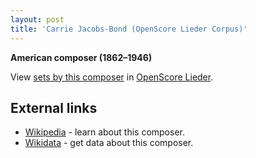 ```yaml
---
layout: post
title: 'Carrie Jacobs-Bond (OpenScore Lieder Corpus)'
---
```


__American composer (1862–1946)__

View [sets by this composer] in [OpenScore Lieder].

[sets by this composer]: https://musescore.com/openscore-lieder-corpus/sets?order=title&text=Jacobs-Bond,+Carrie
[OpenScore Lieder]: https://musescore.com/openscore-lieder-corpus

## External links

- [Wikipedia] - learn about this composer.
- [Wikidata] - get data about this composer.

[Wikipedia]: https://en.wikipedia.org/wiki/Carrie_Jacobs-Bond
[Wikidata]: https://www.wikidata.org/wiki/Q5046241
